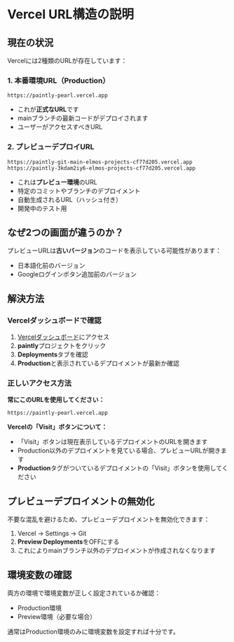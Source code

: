 # Vercel URL構造の説明

## 現在の状況

Vercelには2種類のURLが存在しています：

### 1. 本番環境URL（Production）
```
https://paintly-pearl.vercel.app
```
- これが**正式なURL**です
- mainブランチの最新コードがデプロイされます
- ユーザーがアクセスすべきURL

### 2. プレビューデプロイURL
```
https://paintly-git-main-elmos-projects-cf77d205.vercel.app
https://paintly-3kdam2iy6-elmos-projects-cf77d205.vercel.app
```
- これは**プレビュー環境**のURL
- 特定のコミットやブランチのデプロイメント
- 自動生成されるURL（ハッシュ付き）
- 開発中のテスト用

## なぜ2つの画面が違うのか？

プレビューURLは**古いバージョン**のコードを表示している可能性があります：
- 日本語化前のバージョン
- Googleログインボタン追加前のバージョン

## 解決方法

### Vercelダッシュボードで確認

1. [Vercelダッシュボード](https://vercel.com/dashboard)にアクセス
2. **paintly**プロジェクトをクリック
3. **Deployments**タブを確認
4. **Production**と表示されているデプロイメントが最新か確認

### 正しいアクセス方法

**常にこのURLを使用してください：**
```
https://paintly-pearl.vercel.app
```

**Vercelの「Visit」ボタンについて：**
- 「Visit」ボタンは現在表示しているデプロイメントのURLを開きます
- Production以外のデプロイメントを見ている場合、プレビューURLが開きます
- **Production**タグがついているデプロイメントの「Visit」ボタンを使用してください

## プレビューデプロイメントの無効化

不要な混乱を避けるため、プレビューデプロイメントを無効化できます：

1. Vercel → Settings → Git
2. **Preview Deployments**をOFFにする
3. これによりmainブランチ以外のデプロイメントが作成されなくなります

## 環境変数の確認

両方の環境で環境変数が正しく設定されているか確認：
- Production環境
- Preview環境（必要な場合）

通常はProduction環境のみに環境変数を設定すれば十分です。